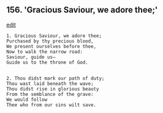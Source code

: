 
## 156.  'Gracious Saviour, we adore thee;'
[edit](https://docs.google.com/document/d/1LD67JD8GsoL22goiRomBwOKkcnYL%2D4Rj/edit?mode=html)



    1. Gracious Saviour, we adore thee;
    Purchased by thy precious blood,
    We present ourselves before thee,
    Now to walk the narrow road:
    Saviour, guide us—
    Guide us to the throne of God.


    2. Thou didst mark our path of duty;
    Thou wast laid beneath the wave;
    Thou didst rise in glorious beauty
    From the semblance of the grave:
    We would follow
    Thee who from our sins wilt save.
